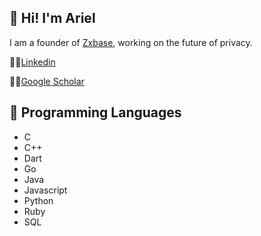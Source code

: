 ## 👋 Hi! I'm Ariel

I am a founder of [Zxbase](https://zxbase.com), working on the future of privacy.

👨‍💼[Linkedin](https://www.linkedin.com/in/tubaltsev/)

👨‍🔬[Google Scholar](https://scholar.google.com/citations?user=8ZPSeg4AAAAJ)

## 💖 Programming Languages
- C
- C++
- Dart
- Go
- Java
- Javascript
- Python
- Ruby
- SQL
